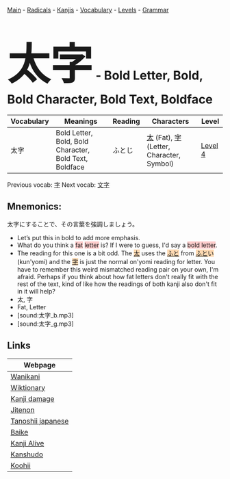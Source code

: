 <style> bigfont {font-size: 100px}</style>
[Main](../README.md) -
[Radicals](../radicals.md) -
[Kanjis](../kanjis.md) -
[Vocabulary](../vocabulary.md) -
[Levels](../levels.md) -
[Grammar](../grammar.md)
# <bigfont> 太字</bigfont> - Bold Letter, Bold, Bold Character, Bold Text, Boldface 

| Vocabulary | Meanings | Reading | Characters | Level |
| --- | --- | --- | --- | --- |
| 太字 | Bold Letter, Bold, Bold Character, Bold Text, Boldface | ふとじ |  [太](../kanjis/太.md) (Fat), [字](../kanjis/字.md) (Letter, Character, Symbol) | [Level 4](../levels/wk_level4.md) |

Previous vocab: [字](字.md) Next vocab: [文字](文字.md) 

## Mnemonics:
太字にすることで、その言葉を強調しましょう。
* Let’s put this in bold to add more emphasis.
* What do you think a <span style="background-color:#ffcccb"> fat</span> <span style="background-color:#ffcccb"> letter</span> is? If I were to guess, I'd say a <span style="background-color:#ffcccb"> bold letter</span>.
* The reading for this one is a bit odd. The <span style="background-color:#fed8b1"> [太](https://jisho.org/search/太)</span> uses the <span style="background-color:#fed8b1"> [ふと](https://jisho.org/search/ふと)</span> from <span style="background-color:#fed8b1"> [ふと](https://jisho.org/search/ふと)い</span> (kun'yomi) and the <span style="background-color:#fed8b1"> [字](https://jisho.org/search/字)</span> is just the normal on'yomi reading for letter. You have to remember this weird mismatched reading pair on your own, I'm afraid. Perhaps if you think about how fat letters don't really fit with the rest of the text, kind of like how the readings of both kanji also don't fit in it will help?
* 太, 字
* Fat, Letter
* [sound:太字_b.mp3]
* [sound:太字_g.mp3]


## Links 

| Webpage |
| --- |
| [Wanikani          ](https://www.wanikani.com/kanji/太字) |
| [Wiktionary        ](https://en.wiktionary.org/wiki/太字) |
| [Kanji damage      ](http://www.kanjidamage.com/kanji/search?utf8=✓&q=太字) |
| [Jitenon           ](https://jitenon.com/kanji/太字) |
| [Tanoshii japanese ](https://www.tanoshiijapanese.com/dictionary/kanji.cfm?k=太字) |
| [Baike             ](https://baike.baidu.com/item/太字) |
| [Kanji Alive       ](https://app.kanjialive.com/太字) |
| [Kanshudo          ](https://www.kanshudo.com/searchmn?q=太字) |
| [Koohii            ](https://kanji.koohii.com/study/kanji/太字) |
